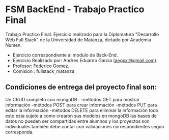 # FSM BackEnd - Trabajo Practico Final

 Trabajo Practico Final.
 Ejercicio realizado para la Diplomatura "Desarrollo Web Full Stack" de la Universidad de Matanza, dictado por Academia Numen.
 
* Ejercicio correspondiente al modulo de Back-End.
* Ejercicio Realizado por: Andres Eduardo Garcia (aegxxi@gmail.com).
* Profesor: Federico Gomez.
* Comision : fullstack_matanza

## Condiciones de entrega del proyecto final son:
Un CRUD completo con mongoDB : -métodos GET para mostrar información -métodos POST para crear información -métodos PUT para editar la información -métodos DELETE para eliminar la información todo esto esta sujeto a como crearon sus modelos en mongoDB las bases de datos no pueden ser compartidas entre alumnos y los proyectos son individuales también debe contar con validaciones correspondientes según corresponda.
